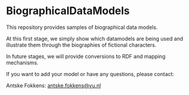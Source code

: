 # BiographicalDataModels

This repository provides samples of biographical data models. 

At this first stage, we simply show which datamodels are being used and illustrate them through the biographies of fictional characters.

In future stages, we will provide conversions to RDF and mapping mechanisms.

If you want to add your model or have any questions, please contact:

Antske Fokkens: antske.fokkens@vu.nl
